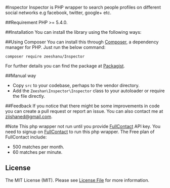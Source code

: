 #Inspector
Inspector is PHP wrapper to search people profiles on different social networks e.g facebook, twitter, google+ etc.

##Requirement
PHP >= 5.4.0.

##Installation
You can install the library using the following ways:

##Using Composer
You can install this through <a href="http://getcomposer.org/">Composer</a>, a dependency manager for PHP. Just run the below command:

```
composer require zeeshanu/Inspector
```

For further details you can find the package at <a href="https://packagist.org/packages/zeeshanu/inspector">Packagist</a>.

##Manual way
- Copy <code>src</code> to your codebase, perhaps to the vendor directory.
- Add the <code>Zeeshan\Inspector\Inspector</code> class to your autoloader or require the file directly.

##Feedback
If you notice that there might be some improvements in code you can create a pull request or report an issue. You can also contact me at <a href="mailto:ziishaned@gmail.com">ziishaned@gmail.com</a>.

#Note
This php wrapper not run until you provide <a href="https://portal.fullcontact.com/signup">FullContact</a> API key. You need to signup on <a href="https://portal.fullcontact.com/signup">FullContact</a> to run this php wrapper. 
The Free plan of FullContact include:
- 500 matches per month.
- 60 matches per minute.

## License
The MIT License (MIT). Please see [License File](LICENSE.md) for more information.
